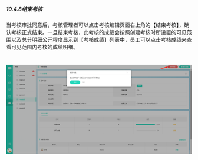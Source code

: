 ##### 10.4.8结束考核

当考核审批同意后，考核管理者可以点击考核编辑页面右上角的【结束考核】，确认考核正式结束。一旦结束考核，此考核的成绩会按照创建考核时所设置的可见范围以及总分明细公开程度显示到【考核成绩】列表中，员工可以点击考核成绩来查看可见范围内考核的成绩明细。

# ![](/assets/10.4.8结束考核.png)
